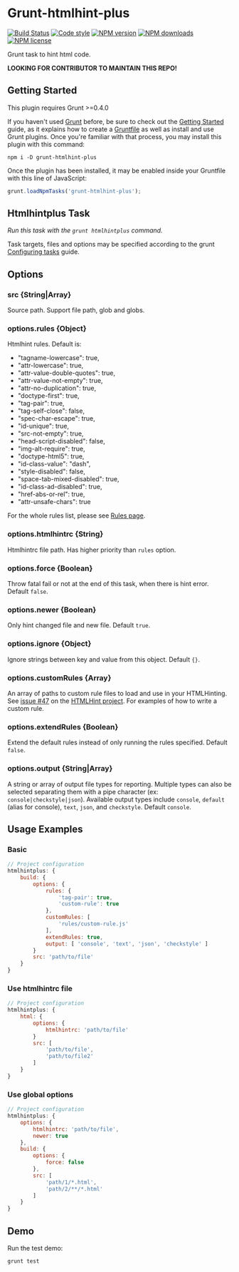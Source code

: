 # Grunt-htmlhint-plus

[![Build Status][ci-img]][ci-url]
[![Code style][lint-img]][lint-url]
[![NPM version][npm-ver-img]][npm-url]
[![NPM downloads][npm-dl-img]][npm-url]
[![NPM license][npm-lc-img]][npm-url]

Grunt task to hint html code.

__LOOKING FOR CONTRIBUTOR TO MAINTAIN THIS REPO!__

## Getting Started

This plugin requires Grunt >=0.4.0

If you haven't used [Grunt](http://gruntjs.com/) before, be sure to check out the [Getting Started](http://gruntjs.com/getting-started) guide, as it explains how to create a [Gruntfile](http://gruntjs.com/sample-gruntfile) as well as install and use Grunt plugins. Once you're familiar with that process, you may install this plugin with this command:

```shell
npm i -D grunt-htmlhint-plus
```

Once the plugin has been installed, it may be enabled inside your Gruntfile with this line of JavaScript:

```js
grunt.loadNpmTasks('grunt-htmlhint-plus');
```

## Htmlhintplus Task

_Run this task with the `grunt htmlhintplus` command._

Task targets, files and options may be specified according to the grunt [Configuring tasks](http://gruntjs.com/configuring-tasks) guide.

## Options

### src {String|Array}

Source path. Support file path, glob and globs.

### options.rules {Object}

Htmlhint rules. Default is:

- "tagname-lowercase": true,
- "attr-lowercase": true,
- "attr-value-double-quotes": true,
- "attr-value-not-empty": true,
- "attr-no-duplication": true,
- "doctype-first": true,
- "tag-pair": true,
- "tag-self-close": false,
- "spec-char-escape": true,
- "id-unique": true,
- "src-not-empty": true,
- "head-script-disabled": false,
- "img-alt-require": true,
- "doctype-html5": true,
- "id-class-value": "dash",
- "style-disabled": false,
- "space-tab-mixed-disabled": true,
- "id-class-ad-disabled": true,
- "href-abs-or-rel": true,
- "attr-unsafe-chars": true

For the whole rules list, please see [Rules page](https://github.com/yaniswang/HTMLHint/wiki/Rules).

### options.htmlhintrc {String}

Htmlhintrc file path. Has higher priority than `rules` option.

### options.force {Boolean}

Throw fatal fail or not at the end of this task, when there is hint error. Default `false`.

### options.newer {Boolean}

Only hint changed file and new file. Default `true`.

### options.ignore {Object}

Ignore strings between key and value from this object. Default `{}`.

### options.customRules {Array}

An array of paths to custom rule files to load and use in your HTMLHinting. See [issue #47](https://github.com/yaniswang/HTMLHint/issues/47) on the [HTMLHint project](https://github.com/yaniswang/HTMLHint). For examples of how to write a custom rule.

### options.extendRules {Boolean}

Extend the default rules instead of only running the rules specified. Default `false`.

### options.output {String|Array}

A string or array of output file types for reporting. Multiple types can also be selected separating them with a pipe character (ex: `console|checkstyle|json`). Available output types include `console`, `default` (alias for console), `text`, `json`, and `checkstyle`. Default `console`.

## Usage Examples

### Basic

```js
// Project configuration
htmlhintplus: {
	build: {
		options: {
			rules: {
				'tag-pair': true,
				'custom-rule': true
			},
			customRules: [
				'rules/custom-rule.js'
			],
			extendRules: true,
			output: [ 'console', 'text', 'json', 'checkstyle' ]
		}
		src: 'path/to/file'
	}
}
```

### Use htmlhintrc file

```js
// Project configuration
htmlhintplus: {
	html: {
		options: {
			htmlhintrc: 'path/to/file'
		}
		src: [
			'path/to/file',
			'path/to/file2'
		]
	}
}
```

### Use global options

```js
// Project configuration
htmlhintplus: {
	options: {
		htmlhintrc: 'path/to/file',
		newer: true
	},
	build: {
		options: {
			force: false
		},
		src: [
			'path/1/*.html',
			'path/2/**/*.html'
		]
	}
}
```

## Demo

Run the test demo:

```shell
grunt test
```

[ci-img]:https://img.shields.io/travis/poppinlp/grunt-htmlhint-plus.svg?style=flat-square
[ci-url]:https://travis-ci.org/poppinlp/grunt-htmlhint-plus

[gpa-img]:https://img.shields.io/codeclimate/github/poppinlp/grunt-htmlhint-plus.svg?style=flat-square
[gpa-url]:https://codeclimate.com/github/poppinlp/grunt-htmlhint-plus

[lint-img]:https://img.shields.io/badge/code%20style-handsome-brightgreen.svg?style=flat-square
[lint-url]:https://github.com/poppinlp/eslint-config-handsome

[dep-img]:https://img.shields.io/david/poppinlp/grunt-htmlhint-plus.svg?style=flat-square
[dep-url]:https://david-dm.org/poppinlp/grunt-htmlhint-plus

[dev-dep-img]:https://img.shields.io/david/dev/poppinlp/grunt-htmlhint-plus.svg?style=flat-square
[dev-dep-url]:https://david-dm.org/poppinlp/grunt-htmlhint-plus#info=devDependencies

[npm-ver-img]:https://img.shields.io/npm/v/grunt-htmlhint-plus.svg?style=flat-square
[npm-dl-img]:https://img.shields.io/npm/dm/grunt-htmlhint-plus.svg?style=flat-square
[npm-lc-img]:https://img.shields.io/npm/l/grunt-htmlhint-plus.svg?style=flat-square
[npm-url]:https://www.npmjs.com/package/grunt-htmlhint-plus
